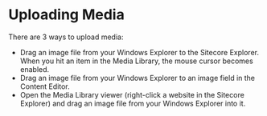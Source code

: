 # Uploading Media
There are 3 ways to upload media:

* Drag an image file from your Windows Explorer to the Sitecore Explorer. When you hit an item in the Media Library, the mouse cursor becomes enabled. 
* Drag an image file from your Windows Explorer to an image field in the Content Editor. 
* Open the Media Library viewer (right-click a website in the Sitecore Explorer) and drag an image file from your Windows Explorer into it.
